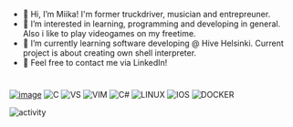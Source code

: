 - 👋 Hi, I’m Miika! I'm former truckdriver, musician and entrepreuner.
- 👀 I’m interested in learning, programming and developing in general. Also i like to play videogames on my freetime.
- 🌱 I’m currently learning software developing @ Hive Helsinki. Current project is about creating own shell interpreter.
- :email: Feel free to contact me via LinkedIn!
#



  [![image](https://img.shields.io/badge/LinkedIn-0077B5?style=for-the-badge&logo=linkedin&logoColor=white)](www.linkedin.com/in/miika--viinikainen) ![C](https://img.shields.io/badge/C-00599C?style=for-the-badge&logo=c&logoColor=white) ![VS](https://img.shields.io/badge/VSCode-0078D4?style=for-the-badge&logo=visual%20studio%20code&logoColor=white) ![VIM](https://img.shields.io/badge/VIM-%2311AB00.svg?&style=for-the-badge&logo=vim&logoColor=white) ![C#](https://img.shields.io/badge/C%23-239120?style=for-the-badge&logo=c-sharp&logoColor=white) ![LINUX](https://img.shields.io/badge/Linux-FCC624?style=for-the-badge&logo=linux&logoColor=black) ![IOS](https://img.shields.io/badge/mac%20os-000000?style=for-the-badge&logo=apple&logoColor=white) ![DOCKER](https://img.shields.io/badge/Docker-2CA5E0?style=for-the-badge&logo=docker&logoColor=white)
  
![activity](https://github-readme-stats.vercel.app/api?username=Miikaviini)
<!---
MiikaViini/MiikaViini is a ✨ special ✨ repository because its `README.md` (this file) appears on your GitHub profile.
You can click the Preview link to take a look at your changes.
--->
